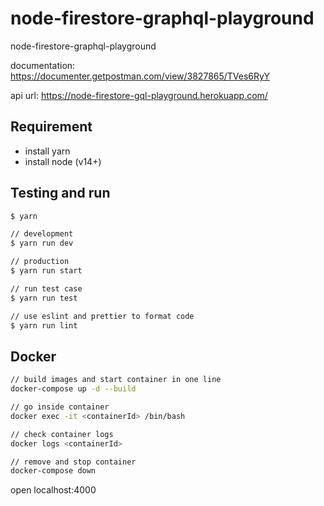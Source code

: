 # node-firestore-graphql-playground

node-firestore-graphql-playground

documentation: <https://documenter.getpostman.com/view/3827865/TVes6RyY>

api url: <https://node-firestore-gql-playground.herokuapp.com/>

## Requirement

- install yarn
- install node (v14+)

## Testing and run

```zsh
$ yarn

// development
$ yarn run dev

// production
$ yarn run start

// run test case
$ yarn run test

// use eslint and prettier to format code
$ yarn run lint
```

## Docker

```zsh
// build images and start container in one line
docker-compose up -d --build

// go inside container
docker exec -it <containerId> /bin/bash

// check container logs
docker logs <containerId>

// remove and stop container
docker-compose down
```

open localhost:4000
